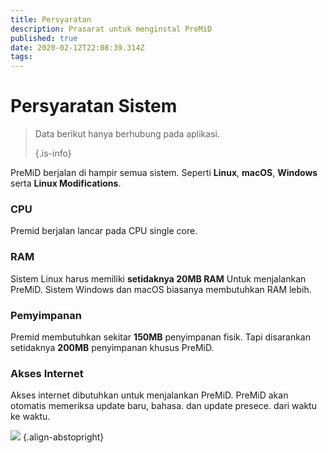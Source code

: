 ```yaml
---
title: Persyaratan
description: Prasarat untuk menginstal PreMiD
published: true
date: 2020-02-12T22:08:39.314Z
tags:
---
```


# Persyaratan Sistem

> Data berikut hanya berhubung pada aplikasi. 
> 
> {.is-info}

PreMiD berjalan di hampir semua sistem. Seperti **Linux**, **macOS**, **Windows** serta **Linux Modifications**.

### CPU
Premid berjalan lancar pada CPU single core.

### RAM
Sistem Linux harus memiliki **setidaknya 20MB RAM** Untuk menjalankan PreMiD. Sistem Windows dan macOS biasanya membutuhkan RAM lebih.

### Pemyimpanan
Premid membutuhkan sekitar **150MB** penyimpanan fisik. Tapi disarankan setidaknya **200MB** penyimpanan khusus PreMiD.

### Akses Internet
Akses internet dibutuhkan untuk menjalankan PreMiD. PreMiD akan otomatis memeriksa update baru, bahasa. dan update presece. dari waktu ke waktu.

![](https://a.icons8.com/ViUXyjOj/f4tFww/svg.svg) {.align-abstopright}